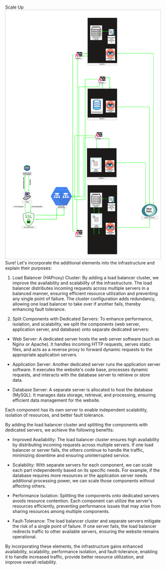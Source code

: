 Scale Up
<img src="3-scale_up.drawio.png">
Sure! Let's incorporate the additional elements into the infrastructure and explain their purposes:

1. Load Balancer (HAProxy) Cluster:
By adding a load balancer cluster, we improve the availability and scalability of the infrastructure. The load balancer distributes incoming requests across multiple servers in a balanced manner, ensuring efficient resource utilization and preventing any single point of failure. The cluster configuration adds redundancy, allowing one load balancer to take over if another fails, thereby enhancing fault tolerance.

2. Split Components with Dedicated Servers:
To enhance performance, isolation, and scalability, we split the components (web server, application server, and database) onto separate dedicated servers:

- Web Server: A dedicated server hosts the web server software (such as Nginx or Apache). It handles incoming HTTP requests, serves static files, and acts as a reverse proxy to forward dynamic requests to the appropriate application servers.

- Application Server: Another dedicated server runs the application server software. It executes the website's code base, processes dynamic requests, and interacts with the database server to retrieve or store data.

- Database Server: A separate server is allocated to host the database (MySQL). It manages data storage, retrieval, and processing, ensuring efficient data management for the website.

Each component has its own server to enable independent scalability, isolation of resources, and better fault tolerance.

By adding the load balancer cluster and splitting the components with dedicated servers, we achieve the following benefits:

- Improved Availability: The load balancer cluster ensures high availability by distributing incoming requests across multiple servers. If one load balancer or server fails, the others continue to handle the traffic, minimizing downtime and ensuring uninterrupted service.

- Scalability: With separate servers for each component, we can scale each part independently based on its specific needs. For example, if the database requires more resources or the application server needs additional processing power, we can scale those components without affecting others.

- Performance Isolation: Splitting the components onto dedicated servers avoids resource contention. Each component can utilize the server's resources efficiently, preventing performance issues that may arise from sharing resources among multiple components.

- Fault-Tolerance: The load balancer cluster and separate servers mitigate the risk of a single point of failure. If one server fails, the load balancer redirects traffic to other available servers, ensuring the website remains operational.

By incorporating these elements, the infrastructure gains enhanced availability, scalability, performance isolation, and fault-tolerance, enabling it to handle increased traffic, provide better resource utilization, and improve overall reliability.